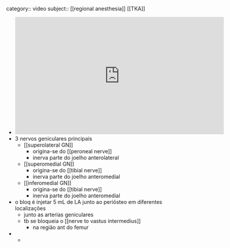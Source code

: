 category:: video
subject:: [[regional anesthesia]] [[TKA]]

- <iframe width="560" height="315" src="https://www.youtube.com/embed/PxkSdSzUfGs?si=2yoaJQ7ztPVOniBk" title="YouTube video player" frameborder="0" allow="accelerometer; autoplay; clipboard-write; encrypted-media; gyroscope; picture-in-picture; web-share" allowfullscreen></iframe>
- 3 nervos geniculares principais
	- [[superolateral GN]]
		- origina-se do [[peroneal nerve]]
		- inerva parte do joelho anterolateral
	- [[superomedial GN]]
		- origina-se do [[tibial nerve]]
		- inerva parte do joelho anteromedial
	- [[inferomedial GN]]
		- origina-se do [[tibial nerve]]
		- inerva parte do joelho anteromedial
- o bloq é injetar 5 mL de LA junto ao periósteo em diferentes localizações
	- junto as arterias geniculares
	- tb se bloqueia o [[nerve to vastus intermedius]]
		- na região ant do femur
-
	-